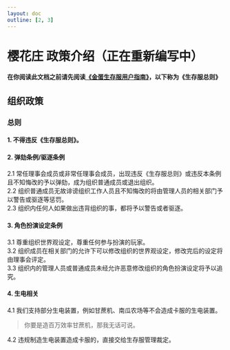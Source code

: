 ```yaml
---
layout: doc
outline: [2, 3]
---
```

# 樱花庄 政策介绍（正在重新编写中）
#### 在你阅读此文档之前请先阅读[《金蛋生存服用户指南》](https://page.eggs.gold/docs/mcs/Survive/lis)，以下称为《生存服总则》
## 组织政策
### 总则
#### **1. 不得违反《生存服总则》。**

#### **2. 弹劾条例/驱逐条例**
2.1 常任理事会成员或非常任理事会成员，出现违反《生存服总则》或违反本条例且不知悔改的予以弹劾，成为组织普通成员或退出组织。
<br>2.2 组织普通成员无故诽谤组织工作人员且不知悔改的将由管理人员的相关部门予以警告或驱逐等惩罚。
<br>2.3  组织内任何人如果做出违背组织的事，都将予以警告或者驱逐。

#### **3. 角色扮演设定条例**
3.1 尊重组织世界观设定，尊重任何参与扮演的玩家。
<br>3.2 组织成员在相关部门的允许下可以修改组织的世界观设定，修改完后的设定将由理事会评定。
<br>3.3 组织内的管理人员或普通成员未经允许恶意修改组织的角色扮演设定将予以追究。

#### **4. 生电相关**
4.1 我们支持部分生电装置，例如甘蔗机、南瓜农场等不会造成卡服的生电装置。
> 你要是造百万效率甘蔗机，那我无话可说。

4.2 违规制造生电装置造成卡服的，直接交给生存服管理裁定。

<CopyRight />